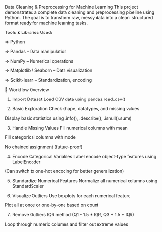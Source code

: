 Data Cleaning & Preprocessing for Machine Learning
      This project demonstrates a complete data cleaning and preprocessing pipeline using Python. The goal is to transform raw, messy data into a clean, structured format ready for machine learning tasks.

Tools & Libraries Used:

 => Python

 => Pandas – Data manipulation

 => NumPy – Numerical operations

 => Matplotlib / Seaborn – Data visualization

 => Scikit-learn – Standardization, encoding

📁 Workflow Overview
1. Import Dataset
Load CSV data using pandas.read_csv()

2. Basic Exploration
Check shape, datatypes, and missing values

Display basic statistics using .info(), .describe(), .isnull().sum()

3. Handle Missing Values
Fill numerical columns with mean

Fill categorical columns with mode

No chained assignment (future-proof)

4. Encode Categorical Variables
Label encode object-type features using LabelEncoder

(Can switch to one-hot encoding for better generalization)

5. Standardize Numerical Features
Normalize all numerical columns using StandardScaler

6. Visualize Outliers
Use boxplots for each numerical feature

Plot all at once or one-by-one based on count

7. Remove Outliers
IQR method (Q1 - 1.5 * IQR, Q3 + 1.5 * IQR)

Loop through numeric columns and filter out extreme values


